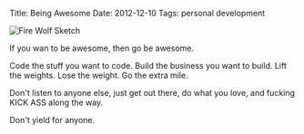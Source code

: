Title: Being Awesome
Date: 2012-12-10
Tags: personal development


![Fire Wolf Sketch][]


If you wan to be awesome, then go be awesome.

Code the stuff you want to code.  Build the business you want to build.  Lift
the weights.  Lose the weight.  Go the extra mile.

Don't listen to anyone else, just get out there, do what you love, and fucking
KICK ASS along the way.

Don't yield for anyone.


  [Fire Wolf Sketch]: |filename|/images/2012/fire-wolf-sketch.png "Fire Wolf Sketch"
